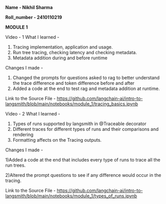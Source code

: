 

**Name - Nikhil Sharma**

**Roll_number - 2410110219**

**MODULE 1**

Video - 1
What I learned -

1) Tracing implementation, application and usage.
2) Run tree tracing, checking latency and checking metadata.
3) Metadata addition during and before runtime

Changes I made -

1) Changed the prompts for questions asked to rag to better understand the trace difference and token difference before and after
2) Added a code at the end to test rag and metadata addition at runtime.

Link to the Source File - https://github.com/langchain-ai/intro-to-langsmith/blob/main/notebooks/module_1/tracing_basics.ipynb


Video - 2
What I learned - 

1) Types of runs supported by langsmith in @Traceable decorator
2) Different traces for different types of runs and their comparisons and rendering
3) Formatting affects on the Tracing outputs.

Changes I made -

1)Added a code at the end that includes every type of runs to trace all the run trees.

2)Altered the prompt questions to see if any difference would occur in the tracing.

Link to the Source File - https://github.com/langchain-ai/intro-to-langsmith/blob/main/notebooks/module_1/types_of_runs.ipynb

